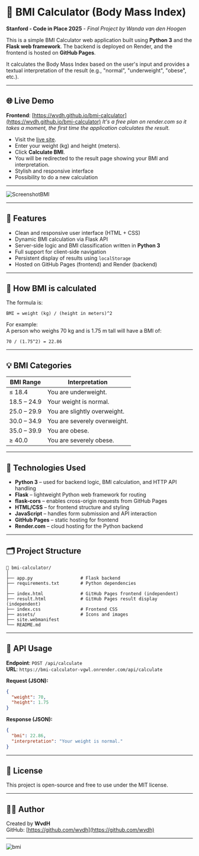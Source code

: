 # 🧮 BMI Calculator (Body Mass Index)

**Stanford - Code in Place 2025** - _Final Project by Wanda van den Hoogen_

This is a simple BMI Calculator web application built using **Python 3** and the **Flask web framework**. 
The backend is deployed on Render, and the frontend is hosted on **GitHub Pages**.

It calculates the Body Mass Index based on the user's input and provides a textual interpretation of the result (e.g., "normal", "underweight", "obese", etc.).

---

## 🌐 Live Demo

**Frontend**: [https://wvdh.github.io/bmi-calculator](https://wvdh.github.io/bmi-calculator)  _It's a free plan on render.com so it takes a moment, the first time the application calculates the result._

- Visit the [live site](https://wvdh.github.io/bmi-calculator).
- Enter your weight (kg) and height (meters).
- Click **Calculate BMI**.
- You will be redirected to the result page showing your BMI and interpretation.
- Stylish and responsive interface
- Possibility to do a new calculation
---

![ScreenshotBMI](https://github.com/user-attachments/assets/2a4c3e8f-3e7e-4809-a41d-fdd1ce4828d9)

---

## 🚀 Features

- Clean and responsive user interface (HTML + CSS)
- Dynamic BMI calculation via Flask API
- Server-side logic and BMI classification written in **Python 3**
- Full support for client-side navigation
- Persistent display of results using `localStorage`
- Hosted on GitHub Pages (frontend) and Render (backend)

---

## 📐 How BMI is calculated

The formula is:

```
BMI = weight (kg) / (height in meters)^2
```

For example:  
A person who weighs 70 kg and is 1.75 m tall will have a BMI of:
```
70 / (1.75^2) = 22.86
```

---

## 💡 BMI Categories

| BMI Range        | Interpretation         |
|------------------|------------------------|
| ≤ 18.4           | You are underweight.   |
| 18.5 – 24.9      | Your weight is normal. |
| 25.0 – 29.9      | You are slightly overweight. |
| 30.0 – 34.9      | You are severely overweight. |
| 35.0 – 39.9      | You are obese.         |
| ≥ 40.0           | You are severely obese. |

---

## 🔧 Technologies Used

- **Python 3** – used for backend logic, BMI calculation, and HTTP API handling
- **Flask** – lightweight Python web framework for routing
- **flask-cors** – enables cross-origin requests from GitHub Pages
- **HTML/CSS** – for frontend structure and styling
- **JavaScript** – handles form submission and API interaction
- **GitHub Pages** – static hosting for frontend
- **Render.com** – cloud hosting for the Python backend

---

## 🗂️ Project Structure

```
📁 bmi-calculator/
│
├── app.py                  # Flask backend
├── requirements.txt        # Python dependencies
│
├── index.html              # GitHub Pages frontend (independent)
├── result.html             # GitHub Pages result display (independent)
├── index.css               # Frontend CSS
├── assets/                 # Icons and images
├── site.webmanifest
└── README.md
```

---

## 📡 API Usage

**Endpoint**: `POST /api/calculate`  
**URL**: `https://bmi-calculator-vgwl.onrender.com/api/calculate`

**Request (JSON):**
```json
{
  "weight": 70,
  "height": 1.75
}
```

**Response (JSON):**
```json
{
  "bmi": 22.86,
  "interpretation": "Your weight is normal."
}
```

---

## 📝 License

This project is open-source and free to use under the MIT license.

---

## 🙋‍♂️ Author

Created by **WvdH**    
GitHub: [https://github.com/wvdh](https://github.com/wvdh)

---

![bmi](https://github.com/user-attachments/assets/3331e893-4401-420c-93ca-40d731de3f66)

